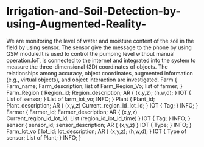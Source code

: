 # Irrigation-and-Soil-Detection-by-using-Augmented-Reality-
We are monitoring the level of water and moisture content of the soil in the field by using sensor. The sensor give the message to the phone by using GSM module.It is used to control the pumping level without manual operation.IoT, is connected to the internet and integrated into the system to measure the three-dimensional (3D) coordinates of objects. The relationships among accuracy, object coordinates, augmented information (e.g., virtual objects), and object interaction are investigated.
Farm
{
Farm_name;
Farm_description;
list of Farm_Region_Vo;
list of farmer;
}
Farm_Region
{
Region_id;
Region_description;
AR
{
(x,y,z);
(h,w,d);
}
IOT
{
List of sensor;
}
List of farm_iot_vo;
INFO;
}
Plant
{
Plant_id;
Plant_description;
AR
{
(x,y,z)
Current_region_id_lot_id;
}
IOT
{
Tag;
}
INFO;
}
Farmer
{
Farmer_id;
Farmer_description;
AR
{
(x,y,z)
Current_region_id_lot_id;
List (region_id_iot_id_time)
}
IOT
{
Tag;
}
INFO;
}
sensor
{
sensor_id;
sensor_description;
AR
{
(x,y,z)
}
IOT
{
Type;
}
INFO;
}
Farm_lot_vo 
{
lot_id;
lot_description;
AR
{
(x,y,z);
(h,w,d);
}
IOT
{
Type of sensor;
List of Plant;
}
INFO;
}



